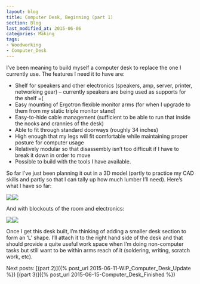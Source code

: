 ```yaml
---
layout: blog
title: Computer Desk, Beginning (part 1)
section: Blog
last_modified_at: 2015-06-06
categories: Making
tags:
- Woodworking
- Computer_Desk
---
```


I’ve been meaning to build myself a computer desk to replace the one I
currently use.  The features I need it to have are:

* Shelf for speakers and other electronics (speakers, amp, server, printer,
  networking gear) – currently speakers are being used as supports for the
  shelf =(
* Easy mounting of Ergotron flexible monitor arms (for when I upgrade to them
  from my static triple monitor stand)
* Easy-to-hide cable management (sufficient to be able to run that inside
  the nooks and crannies of the desk)
* Able to fit through standard doorways (roughly 34 inches)
* High enough that my legs will fit comfortable while maintaining proper
  posture for computer usage
* Relatively modular so that disassembly isn’t too difficult if I have to break
  it down in order to move
* Possible to build with the tools I have available.

So far I’ve just been planning it out in a 3D model (partly to practice my CAD
skills and partly so that I can tally up how much lumber I’ll need).  Here’s
what I have so far:

<!--more-->

<a href="http://i.imgur.com/RIjskGg.png"><img class="split" src="http://i.imgur.com/RIjskGg.png" /></a><a href="http://i.imgur.com/w6oM24p.png"><img class="split" src="http://i.imgur.com/w6oM24p.png" /></a>

And with blockouts of the room and electronics:

<a href="http://i.imgur.com/RClIBSN.png"><img class="split" src="http://i.imgur.com/RClIBSN.png" /></a><a href="http://i.imgur.com/7BIwddt.png"><img class="split" src="http://i.imgur.com/7BIwddt.png" /></a>

Once I get this desk built, I’m thinking of adding a smaller desk section to
form an ‘L’ shape. I’ll attach it to the right hand side of the desk and that
should provide a quite useful work space when I’m doing non-computer tasks but
still want to be within arms reach of it (soldering, writing, scratch work,
etc).

Next posts: [(part 2)]({% post_url 2015-06-11-WIP_Computer_Desk_Update %})
[(part 3)]({% post_url 2015-06-15-Computer_Desk_Finished %})
